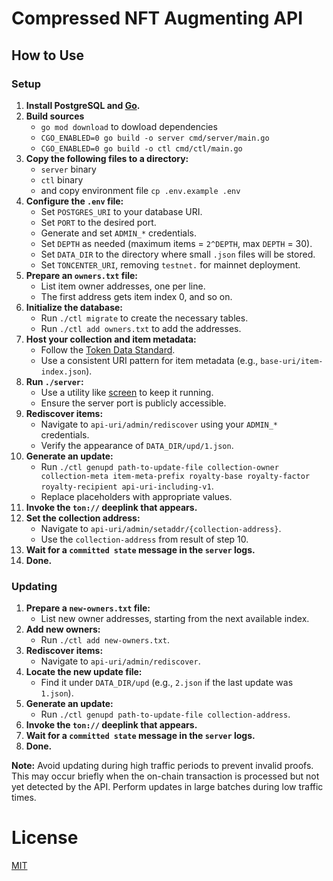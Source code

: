 # Compressed NFT Augmenting API

## How to Use

### Setup

1. **Install PostgreSQL and [Go](https://go.dev/doc/install).**
2. **Build sources**
   - `go mod download` to dowload dependencies
   - `CGO_ENABLED=0 go build -o server cmd/server/main.go`
   - `CGO_ENABLED=0 go build -o ctl cmd/ctl/main.go`
3. **Copy the following files to a directory:**
   - `server` binary
   - `ctl` binary
   - and copy environment file `cp .env.example .env`
4. **Configure the `.env` file:**
   - Set `POSTGRES_URI` to your database URI.
   - Set `PORT` to the desired port.
   - Generate and set `ADMIN_*` credentials.
   - Set `DEPTH` as needed (maximum items = `2^DEPTH`, max `DEPTH` = 30).
   - Set `DATA_DIR` to the directory where small `.json` files will be stored.
   - Set `TONCENTER_URI`, removing `testnet.` for mainnet deployment.
5. **Prepare an `owners.txt` file:**
   - List item owner addresses, one per line.
   - The first address gets item index 0, and so on.
6. **Initialize the database:**
   - Run `./ctl migrate` to create the necessary tables.
   - Run `./ctl add owners.txt` to add the addresses.
7. **Host your collection and item metadata:**
   - Follow the [Token Data Standard](https://github.com/ton-blockchain/TEPs/blob/master/text/0064-token-data-standard.md).
   - Use a consistent URI pattern for item metadata (e.g., `base-uri/item-index.json`).
8. **Run `./server`:**
   - Use a utility like [screen](https://www.gnu.org/software/screen/manual/screen.html) to keep it running.
   - Ensure the server port is publicly accessible.
9. **Rediscover items:**
   - Navigate to `api-uri/admin/rediscover` using your `ADMIN_*` credentials.
   - Verify the appearance of `DATA_DIR/upd/1.json`.
10. **Generate an update:**
    - Run `./ctl genupd path-to-update-file collection-owner collection-meta item-meta-prefix royalty-base royalty-factor royalty-recipient api-uri-including-v1`.
    - Replace placeholders with appropriate values.
11. **Invoke the `ton://` deeplink that appears.**
12. **Set the collection address:**
    - Navigate to `api-uri/admin/setaddr/{collection-address}`.
    - Use the `collection-address` from result of step 10.
13. **Wait for a `committed state` message in the `server` logs.**
14. **Done.**

### Updating

1. **Prepare a `new-owners.txt` file:**
   - List new owner addresses, starting from the next available index.
2. **Add new owners:**
   - Run `./ctl add new-owners.txt`.
3. **Rediscover items:**
   - Navigate to `api-uri/admin/rediscover`.
4. **Locate the new update file:**
   - Find it under `DATA_DIR/upd` (e.g., `2.json` if the last update was `1.json`).
5. **Generate an update:**
   - Run `./ctl genupd path-to-update-file collection-address`.
6. **Invoke the `ton://` deeplink that appears.**
7. **Wait for a `committed state` message in the `server` logs.**
8. **Done.**

**Note:** Avoid updating during high traffic periods to prevent invalid proofs. This may occur briefly when the on-chain transaction is processed but not yet detected by the API. Perform updates in large batches during low traffic times.

# License

[MIT](LICENSE)
